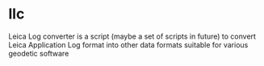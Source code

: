 llc
===

Leica Log converter is a script (maybe a set of scripts in future) to convert Leica Application Log format into other data formats suitable for various geodetic software
